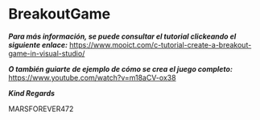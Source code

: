 # BreakoutGame

**_Para más información, se puede consultar el tutorial clickeando el siguiente enlace:_**
https://www.mooict.com/c-tutorial-create-a-breakout-game-in-visual-studio/

**_O también guiarte de ejemplo de cómo se crea el juego completo:_**
https://www.youtube.com/watch?v=m18aCV-ox38

**_Kind Regards_**

MARSFOREVER472
